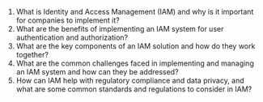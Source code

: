 

1. What is Identity and Access Management (IAM) and why is it important for companies to implement it?
2. What are the benefits of implementing an IAM system for user authentication and authorization?
3. What are the key components of an IAM solution and how do they work together?
4. What are the common challenges faced in implementing and managing an IAM system and how can they be addressed?
5. How can IAM help with regulatory compliance and data privacy, and what are some common standards and regulations to consider in IAM?